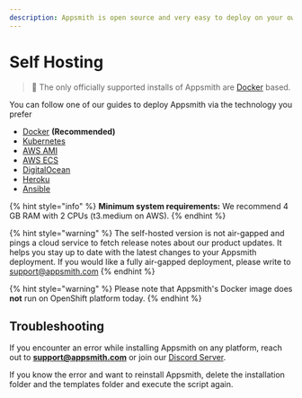 ```yaml
---
description: Appsmith is open source and very easy to deploy on your own machine
---
```


# Self Hosting

> 🔔 The only officially supported installs of Appsmith are [Docker](https://www.docker.io) based.

You can follow one of our guides to deploy Appsmith via the technology you prefer

* [Docker](installation-guides/docker/) **(Recommended)**
* [Kubernetes](installation-guides/kubernetes/)
* [AWS AMI](installation-guides/aws-ami.md)
* [AWS ECS](installation-guides/aws-ecs.md)
* [DigitalOcean](installation-guides/digitalocean.md)
* [Heroku](installation-guides/heroku.md)
* [Ansible](installation-guides/ansible.md)

{% hint style="info" %}
**Minimum system requirements:** We recommend 4 GB RAM with 2 CPUs (t3.medium on AWS).
{% endhint %}

{% hint style="warning" %}
The self-hosted version is not air-gapped and pings a cloud service to fetch release notes about our product updates. It helps you stay up to date with the latest changes to your Appsmith deployment. If you would like a fully air-gapped deployment, please write to support@appsmith.com
{% endhint %}

{% hint style="warning" %}
Please note that Appsmith's Docker image does **not** run on OpenShift platform today.
{% endhint %}

## Troubleshooting

If you encounter an error while installing Appsmith on any platform, reach out to **support@appsmith.com** or join our [Discord Server](https://discord.com/invite/rBTTVJp).

If you know the error and want to reinstall Appsmith, delete the installation folder and the templates folder and execute the script again.
